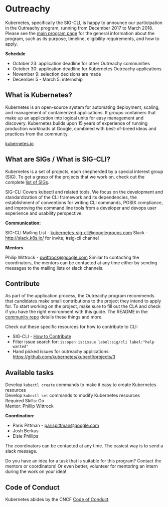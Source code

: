 # Outreachy

Kubernetes, specifically the SIG-CLI, is happy to announce our participation in the Outreachy program, running from December 2017 to March 2018.
Please see the [main program page](https://www.outreachy.org/) for the general information about the program,
such as its purpose, timeline, eligibility requirements, and how to apply.

**Schedule**

* October 23: application deadline for other Outreachy communities
* October 30: application deadline for Kubernetes Outreachy applications
* November 9: selection decisions are made
* December 5 - March 5: internship

## What is Kubernetes?
Kubernetes is an open-source system for automating deployment, scaling, and management of containerized applications.
It groups containers that make up an application into logical units for easy management and discovery. Kubernetes builds upon 15 years of experience of running production workloads at Google, combined with best-of-breed ideas and practices from the community.

[kubernetes.io](https://kubernetes.io/)

## What are SIGs / What is SIG-CLI?
Kubernetes is a set of projects, each shepherded by a special interest group (SIG). To get a grasp of the projects that we work on, check out the complete [list of SIGs](/sig-list.md).

SIG-CLI Covers kubectl and related tools. We focus on the development and standardization of the CLI framework and its dependencies, the establishment of conventions for writing CLI commands, POSIX compliance, and improving the command line tools from a developer and devops user experience and usability perspective.  

**Communication:**

SIG-CLI Mailing List - kubernetes-sig-cli@googlegroups.com
Slack - http://slack.k8s.io/ for invite; #sig-cli channel

**Mentors**

Philip Wittrock - pwittrock@google.com
Similar to contacting the coordinators, the mentors can be contacted at any time either by sending messages to the mailing lists or slack channels.

## Contribute

As part of the application process, the Outreachy program recommends that candidates make small contributions to the project they intend to apply for.
To start working on the project, make sure to fill out the CLA and check if you have the right environment with this guide. The README in the [community repo](https://github.com/kubernetes/community) details these things and more.

Check out these specific resources for how to contribute to CLI:
* SIG-CLI - [How to Contribute](/sig-cli/CONTRIBUTING.md)
* Filter issue search for: `is:open is:issue label:sig/cli label:"help wanted"`
* Hand picked issues for outreachy applications: https://github.com/kubernetes/kubectl/projects/3

## Available tasks

Develop `kubectl create` commands to make it easy to create Kubernetes resources  
Develop `kubectl set` commands to modify Kubernetes resources  
Required Skills: Go  
Mentor: Phillip Wittrock

**Coordination:**

* Paris Pittman - parispittman@google.com
* Josh Berkus
* Elsie Phillips

The coordinators can be contacted at any time. The easiest way is to send a slack message.

Do you have an idea for a task that is suitable for this program? Contact the mentors or coordinators! Or even better, volunteer for mentoring an intern during the work on your idea!

## Code of Conduct
Kubernetes abides by the CNCF [Code of Conduct](https://github.com/cncf/foundation/blob/master/code-of-conduct.md).
